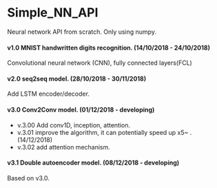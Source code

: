 # Simple_NN_API 
Neural network API from scratch. Only using numpy.

#### v1.0  MNIST handwritten digits recognition. (14/10/2018 - 24/10/2018) 
Convolutional neural network (CNN), fully connected layers(FCL)

#### v2.0 seq2seq model. (28/10/2018 - 30/11/2018)
Add LSTM encoder/decoder.  

#### v3.0 Conv2Conv model. (01/12/2018 - developing)
* v.3.00 Add conv1D, inception, attention.
* v.3.01 improve the algorithm, it can potentially speed up x5~ . (14/12/2018)
* v.3.02 add attention mechanism. 

#### v3.1 Double autoencoder model. (08/12/2018 - developing)
 Based on v3.0.
